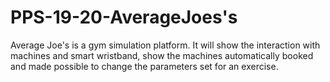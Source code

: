 # PPS-19-20-AverageJoes's ![]()

Average Joe's is a gym simulation platform. It will show the interaction with machines and smart wristband, show the machines automatically booked and made possible to change the parameters set for an exercise.

